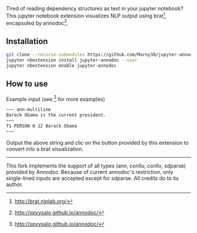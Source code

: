 Tired of reading dependency structures as text in your jupyter
notebook?  This jupyter notebook extension visualizes NLP output using
brat[^1], encapsuled by annodoc[^2].

## Installation
```sh
git clone --recurse-submodules https://github.com/Marny30/jupyter-annodoc
jupyter nbextension install jupyter-annodoc --user
jupyter nbextension enable jupyter-annodoc
```

## How to use
Example input (see [^2] for more examples)
```txt
~~~ ann-multiline
Barack Obama is the current president.
~~~
T1 PERSON 0 12 Barack Obama
~~~
```
Output the above string and clic on the button provided by this extension to convert into a brat visualization.

----

This fork implements the support of all types (ann, conllu, conllx, sdparse) provided by Annodoc. Because of current annodoc's restriction, only single-lined inputs are accepted except for sdparse. All credits do to its author. 



[^1]: http://brat.nlplab.org/
[^2]: http://spyysalo.github.io/annodoc/

